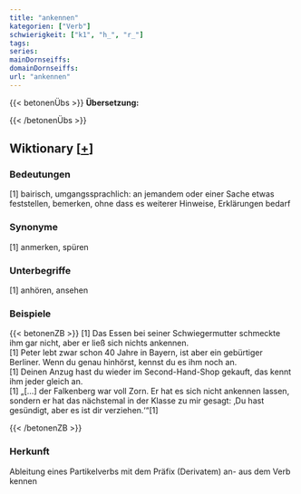 ```yaml
---
title: "ankennen"
kategorien: ["Verb"]
schwierigkeit: ["k1", "h_", "r_"]
tags:
series:
mainDornseiffs:
domainDornseiffs:
url: "ankennen"
---
```


{{< betonenÜbs >}}
**Übersetzung:**  
  
{{< /betonenÜbs >}}

## Wiktionary [[+](https://de.wiktionary.org/wiki/ankennen)]

### Bedeutungen
[1] bairisch, umgangssprachlich: an jemandem oder einer Sache etwas feststellen, bemerken, ohne dass es weiterer Hinweise, Erklärungen bedarf  

### Synonyme
[1] anmerken, spüren  

### Unterbegriffe
[1] anhören, ansehen  

### Beispiele
{{< betonenZB >}}
[1] Das Essen bei seiner Schwiegermutter schmeckte ihm gar nicht, aber er ließ sich nichts ankennen.  
[1] Peter lebt zwar schon 40 Jahre in Bayern, ist aber ein gebürtiger Berliner. Wenn du genau hinhörst, kennst du es ihm noch an.  
[1] Deinen Anzug hast du wieder im Second-Hand-Shop gekauft, das kennt ihm jeder gleich an.  
[1] „[…] der Falkenberg war voll Zorn. Er hat es sich nicht ankennen lassen, sondern er hat das nächstemal in der Klasse zu mir gesagt: ‚Du hast gesündigt, aber es ist dir verziehen.‘“[1]  

{{< /betonenZB >}}
### Herkunft
Ableitung eines Partikelverbs mit dem Präfix (Derivatem) an- aus dem Verb kennen  


